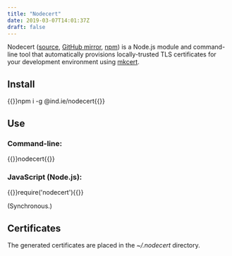 ```yaml
---
title: "Nodecert"
date: 2019-03-07T14:01:37Z
draft: false
---
```


Nodecert ([source](https://source.ind.ie/hypha/tools/nodecert), [GitHub mirror](https://github.com/indie-mirror/nodecert), [npm](https://www.npmjs.com/package/@ind.ie/nodecert)) is a Node.js module and command-line tool that automatically provisions locally-trusted TLS certificates for your development environment using [mkcert](https://github.com/FiloSottile/mkcert/).

## Install

{{<highlight sh>}}npm i -g @ind.ie/nodecert{{</highlight>}}

## Use

### Command-line:

{{<highlight sh>}}nodecert{{</highlight>}}

### JavaScript (Node.js):

{{<highlight sh>}}require('nodecert'){{</highlight>}}

(Synchronous.)

## Certificates

The generated certificates are placed in the _~/.nodecert_ directory.